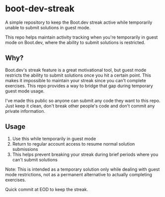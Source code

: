 # boot-dev-streak

A simple repository to keep the Boot.dev streak active while temporarily unable to submit solutions in guest mode.

This repo helps maintain activity tracking when you're temporarily in guest mode on Boot.dev, where the ability to submit solutions is restricted.

## Why?

Boot.dev's streak feature is a great motivational tool, but guest mode restricts the ability to submit solutions once you hit a certain point. This makes it impossible to maintain your streak since you can't complete exercises. This repo provides a way to bridge that gap during temporary guest mode usage.

I've made this public so anyone can submit any code they want to this repo. Just keep it clean, don't break other people's code and don't commit any private information.

## Usage

1. Use this while temporarily in guest mode
2. Return to regular account access to resume normal solution submissions
3. This helps prevent breaking your streak during brief periods where you can't submit solutions

Note: This is intended as a temporary solution only while dealing with guest mode restrictions, not as a permanent alternative to actually completing exercises.

Quick commit at EOD to keep the streak.


